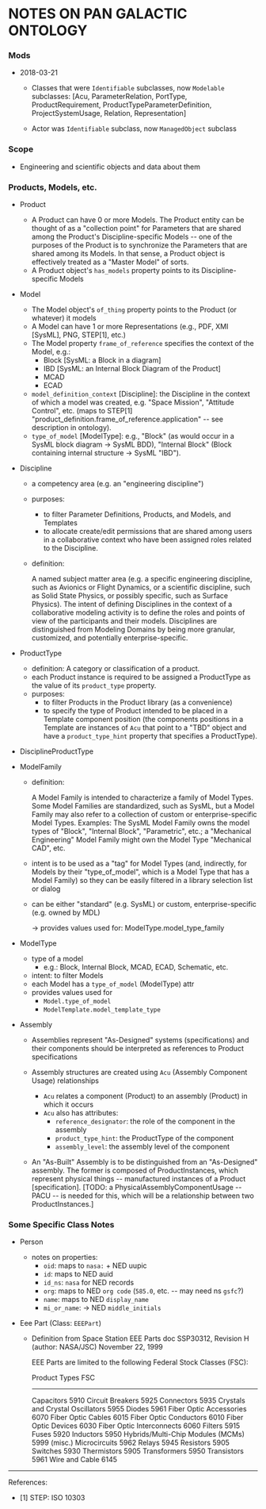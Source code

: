 # NOTES ON PAN GALACTIC ONTOLOGY

### Mods

* 2018-03-21
  - Classes that were `Identifiable` subclasses, now `Modelable` subclasses:
    [Acu, ParameterRelation, PortType, ProductRequirement,
    ProductTypeParameterDefinition, ProjectSystemUsage, Relation,
    Representation]

  - Actor was `Identifiable` subclass, now `ManagedObject` subclass

### Scope

* Engineering and scientific objects and data about them


### Products, Models, etc.

* Product

  - A Product can have 0 or more Models.  The Product entity can be thought of
    as a "collection point" for Parameters that are shared among the Product's
    Discipline-specific Models -- one of the purposes of the Product is to
    synchronize the Parameters that are shared among its Models.  In that
    sense, a Product object is effectively treated as a "Master Model" of
    sorts.
  - A Product object's `has_models` property points to its Discipline-specific
    Models

* Model

  - The Model object's `of_thing` property points to the Product (or whatever)
    it models
  - A Model can have 1 or more Representations (e.g., PDF, XMI [SysML], PNG,
    STEP[1], etc.)
  - The Model property `frame_of_reference` specifies the context of the Model,
    e.g.:
    + Block [SysML: a Block in a diagram]
    + IBD [SysML: an Internal Block Diagram of the Product]
    + MCAD
    + ECAD
  - `model_definition_context` [Discipline]:  the Discipline in the context of
    which a model was created, e.g. "Space Mission", "Attitude Control", etc.
    (maps to STEP[1] "product_definition.frame_of_reference.application" -- see
    description in ontology).
  - `type_of_model` [ModelType]:  e.g., "Block" (as would occur in a SysML
    block diagram -> SysML BDD), "Internal Block" (Block containing internal
    structure -> SysML "IBD").

* Discipline

  - a competency area (e.g. an "engineering discipline")
  - purposes:
    + to filter Parameter Definitions, Products, and Models, and Templates
    + to allocate create/edit permissions that are shared among users in a
      collaborative context who have been assigned roles related to the
      Discipline.

  - definition:

    A named subject matter area (e.g. a specific engineering discipline,
    such as Avionics or Flight Dynamics, or a scientific discipline, such as
    Solid State Physics, or possibly specific, such as Surface Physics).  The
    intent of defining Disciplines in the context of a collaborative modeling
    activity is to define the roles and points of view of the participants and
    their models.  Disciplines are distinguished from Modeling Domains by being
    more granular, customized, and potentially enterprise-specific.

* ProductType

  - definition:  A category or classification of a product.
  - each Product instance is required to be assigned a ProductType as the value
    of its `product_type` property.
  - purposes:
    + to filter Products in the Product library (as a convenience)
    + to specify the type of Product intended to be placed in a Template
      component position (the components positions in a Template are
      instances of `Acu` that point to a "TBD" object and have a
      `product_type_hint` property that specifies a ProductType).

* DisciplineProductType

* ModelFamily

  - definition:

    A Model Family is intended to characterize a family of Model Types.  Some
    Model Families are standardized, such as SysML, but a Model Family may also
    refer to a collection of custom or enterprise-specific Model Types.
    Examples:  The SysML Model Family owns the model types of "Block", "Internal
    Block", "Parametric", etc.; a "Mechanical Engineering" Model Family might
    own the Model Type "Mechanical CAD", etc.

  - intent is to be used as a "tag" for Model Types (and, indirectly, for
    Models by their "type_of_model", which is a Model Type that has a Model
    Family) so they can be easily filtered in a library selection list or
    dialog

  - can be either "standard" (e.g. SysML) or custom, enterprise-specific
    (e.g. owned by MDL)

    -> provides values used for:
       ModelType.model_type_family

* ModelType

  - type of a model
    + e.g.:  Block, Internal Block, MCAD, ECAD, Schematic, etc.
  - intent:  to filter Models
  - each Model has a `type_of_model` (ModelType) attr
  - provides values used for
    + `Model.type_of_model`
    + `ModelTemplate.model_template_type`

* Assembly

  - Assemblies represent "As-Designed" systems (specifications) and their
    components should be interpreted as references to Product specifications
  - Assembly structures are created using `Acu` (Assembly Component Usage)
    relationships

    + `Acu` relates a component (Product) to an assembly (Product) in which it
      occurs
    + `Acu` also has attributes:
      * `reference_designator`:  the role of the component in the assembly
      * `product_type_hint`:     the ProductType of the component
      * `assembly_level`:        the assembly level of the component

  - An "As-Built" Assembly is to be distinguished from an "As-Designed"
    assembly.  The former is composed of ProductInstances, which represent
    physical things -- manufactured instances of a Product [specification].
    [TODO:  a PhysicalAssemblyComponentUsage -- PACU -- is needed for this,
    which will be a relationship between two ProductInstances.]


### Some Specific Class Notes

* Person
  - notes on properties:
    + `oid`:  maps to `nasa:` + NED uupic
    + `id`:  maps to NED auid
    + `id_ns`:  `nasa` for NED records
    + `org`:  maps to NED `org code` (`585.0`, etc. -- may need ns `gsfc`?)
    + `name`: maps to NED `display_name`
    + `mi_or_name`:  -> NED `middle_initials`

* Eee Part (Class: `EEEPart`)
  - Definition from Space Station EEE Parts doc 
    SSP30312, Revision H (author:  NASA/JSC)
    November 22, 1999

    EEE Parts are limited to the following Federal Stock Classes (FSC): 

    Product Types       FSC 
    -------------       ---
    Capacitors       5910 
    Circuit Breakers      5925 
    Connectors      5935 
    Crystals and Crystal Oscillators     5955 
    Diodes       5961 
    Fiber Optic Accessories     6070 
    Fiber Optic Cables      6015 
    Fiber Optic Conductors     6010 
    Fiber Optic Devices      6030 
    Fiber Optic Interconnects     6060 
    Filters       5915 
    Fuses       5920 
    Inductors       5950 
    Hybrids/Multi-Chip Modules (MCMs)    5999 (misc.) 
    Microcircuits      5962 
    Relays       5945 
    Resistors       5905 
    Switches       5930 
    Thermistors      5905 
    Transformers      5950 
    Transistors       5961 
    Wire and Cable      6145

---------------
References:
* [1] STEP: ISO 10303


